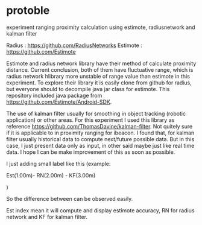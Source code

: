 protoble
========

experiment ranging proximity calculation using estimote, radiusnetwork and kalman filter

Radius      : https://github.com/RadiusNetworks
Estimote    : https://github.com/Estimote

Estimote and radius network library have their method of calculate proximity distance. Current conclusion, both of them 
have fluctuative range, which is radius network hlibrary more unstable of range value than estimote in this experiment. To
explore their library it is easily clone from github for radius, but everyone should to decompile java jar class for estimote.
This repository included java package from https://github.com/Estimote/Android-SDK.

The use of kalman filter usually for smoothing in object tracking (robotic application) or other areas. For this experiment
I used this library as reference https://github.com/ThomasDavine/kalman-filter. Not quitely sure if it is applicable to in
proximity ranging for ibeacon. I found that, for kalman filter usually historical data to compute next/future possible data.
But in this case, I just present data only as input, in other said maybe just like real time data. I hope I can be make improvement
of this as soon as possible.

I just adding small label like this (example: 
  
  Est(1.00m)- RN(2.00m) - KF(3.00m) 
  
  )
  
So the difference between can be observed easily. 
  
Est index mean it will compute and display estimote accuracy, RN for radius network and KF for kalman filter.
  
  
  



